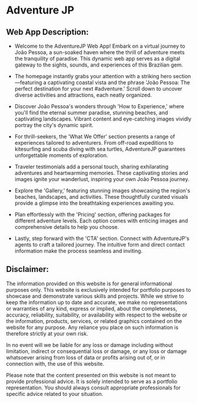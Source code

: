 # Adventure JP

## Web App Description:

- Welcome to the AdventureJP Web App! Embark on a virtual journey to João Pessoa, a sun-soaked haven where the thrill of adventure meets the tranquility of paradise. This dynamic web app serves as a digital gateway to the sights, sounds, and experiences of this Brazilian gem.

- The homepage instantly grabs your attention with a striking hero section—featuring a captivating coastal vista and the phrase 'João Pessoa: The perfect destination for your next #adventure.' Scroll down to uncover diverse activities and attractions, each neatly organized.

- Discover João Pessoa's wonders through 'How to Experience,' where you'll find the eternal summer paradise, stunning beaches, and captivating landscapes. Vibrant content and eye-catching images vividly portray the city's dynamic spirit.

- For thrill-seekers, the 'What We Offer' section presents a range of experiences tailored to adventurers. From off-road expeditions to kitesurfing and scuba diving with sea turtles, AdventureJP guarantees unforgettable moments of exploration.

- Traveler testimonials add a personal touch, sharing exhilarating adventures and heartwarming memories. These captivating stories and images ignite your wanderlust, inspiring your own João Pessoa journey.

- Explore the 'Gallery,' featuring stunning images showcasing the region's beaches, landscapes, and activities. These thoughtfully curated visuals provide a glimpse into the breathtaking experiences awaiting you.

- Plan effortlessly with the 'Pricing' section, offering packages for different adventure levels. Each option comes with enticing images and comprehensive details to help you choose.

- Lastly, step forward with the 'CTA' section. Connect with AdventureJP's agents to craft a tailored journey. The intuitive form and direct contact information make the process seamless and inviting.

## Disclaimer:

The information provided on this website is for general informational purposes only. This website is exclusively intended for portfolio purposes to showcase and demonstrate various skills and projects. While we strive to keep the information up to date and accurate, we make no representations or warranties of any kind, express or implied, about the completeness, accuracy, reliability, suitability, or availability with respect to the website or the information, products, services, or related graphics contained on the website for any purpose. Any reliance you place on such information is therefore strictly at your own risk.

In no event will we be liable for any loss or damage including without limitation, indirect or consequential loss or damage, or any loss or damage whatsoever arising from loss of data or profits arising out of, or in connection with, the use of this website.

Please note that the content presented on this website is not meant to provide professional advice. It is solely intended to serve as a portfolio representation. You should always consult appropriate professionals for specific advice related to your situation.
